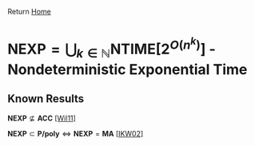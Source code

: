 Return [Home](https://matthewkatzman.github.io/notes/notes.html)

# $\textbf{NEXP}=\bigcup_{k\in\mathbb{N}}\textbf{NTIME}\left[2^{O\left(n^k\right)}\right]$ - Nondeterministic Exponential Time

## Known Results

$\textbf{NEXP}\not\subseteq\textbf{ACC}$ [\[Wil11\]](https://matthewkatzman.github.io/notes/papers/nexpvsacc.html)

$\textbf{NEXP}\subset\textbf{P/poly}\Leftrightarrow\textbf{NEXP}=\textbf{MA}$ [\[IKW02\]](https://matthewkatzman.github.io/notes/papers/easyWitness.html)
